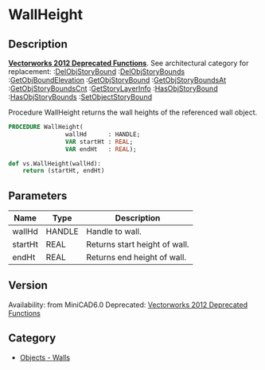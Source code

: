 # WallHeight

## Description
<b>[Vectorworks 2012 Deprecated Functions](../../Common/Versions/Vectorworks%202012.md)</b>. See architectural category for replacement:
:[DelObjStoryBound](DelObjStoryBound.md)
:[DelObjStoryBounds](DelObjStoryBounds.md)
:[GetObjBoundElevation](GetObjBoundElevation.md)
:[GetObjStoryBound](GetObjStoryBound.md)
:[GetObjStoryBoundsAt](GetObjStoryBoundsAt.md)
:[GetObjStoryBoundsCnt](GetObjStoryBoundsCnt.md)
:[GetStoryLayerInfo](GetStoryLayerInfo.md)
:[HasObjStoryBound](HasObjStoryBound.md)
:[HasObjStoryBounds](HasObjStoryBounds.md)
:[SetObjectStoryBound](SetObjectStoryBound.md)

Procedure WallHeight returns the wall heights of the referenced wall object.

```pascal
PROCEDURE WallHeight(
				wallHd      : HANDLE;
				VAR startHt : REAL;
				VAR endHt   : REAL);
```

```python
def vs.WallHeight(wallHd):
    return (startHt, endHt)
```

## Parameters
|Name|Type|Description|
|---|---|---|
|wallHd|HANDLE|Handle to wall.|
|startHt|REAL|Returns start height of wall.|
|endHt|REAL|Returns end height of wall.|

## Version
Availability: from MiniCAD6.0
Deprecated: [Vectorworks 2012 Deprecated Functions](../../Common/Versions/Vectorworks%202012.md)

## Category
* [Objects - Walls](../Categories/Objects%20-%20Walls.md)
